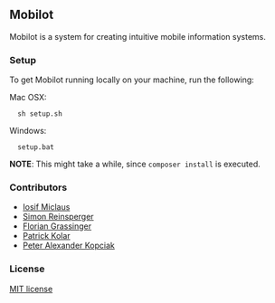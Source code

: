 ## Mobilot

Mobilot is a system for creating intuitive mobile information systems.

### Setup

To get Mobilot running locally on your machine, run the following:

Mac OSX:
```
  sh setup.sh
```

Windows:
```
  setup.bat
```

**NOTE**: This might take a while, since `composer install` is executed.




### Contributors
- [Iosif Miclaus](https://github.com/miclaus)
- [Simon Reinsperger](https://github.com/abisz)
- [Florian Grassinger](https://github.com/doomsayer2)
- [Patrick Kolar](https://github.com/DrFritzi)
- [Peter Alexander Kopciak](https://github.com/rikkuporta)

### License

[MIT license](http://opensource.org/licenses/MIT)
